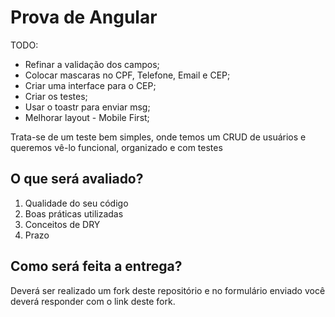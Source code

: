 # Prova de Angular

TODO:
* Refinar a validação dos campos;
* Colocar mascaras no CPF, Telefone, Email e CEP;
* Criar uma interface para o CEP;
* Criar os testes;
* Usar o toastr para enviar msg;
* Melhorar layout - Mobile First;

Trata-se de um teste bem simples, onde temos um CRUD de usuários e queremos vê-lo funcional, organizado e com testes

## O que será avaliado?

1. Qualidade do seu código
2. Boas práticas utilizadas
3. Conceitos de DRY
4. Prazo

## Como será feita a entrega?

Deverá ser realizado um fork deste repositório e no formulário enviado você deverá responder com o link deste fork.
